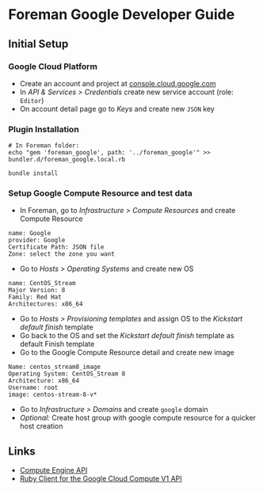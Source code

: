 # Foreman Google Developer Guide

## Initial Setup
### Google Cloud Platform
* Create an account and project at [console.cloud.google.com](https://console.cloud.google.com)
* In _API & Services > Credentials_ create new service account (role: `Editor`) 
* On account detail page go to _Keys_ and create new `JSON` key 

### Plugin Installation
```shell
# In Foreman folder:
echo "gem 'foreman_google', path: '../foreman_google'" >> bundler.d/foreman_google.local.rb

bundle install
```

### Setup Google Compute Resource and test data
* In Foreman, go to _Infrastructure > Compute Resources_ and create Compute Resource
```
name: Google
provider: Google
Certificate Path: JSON file
Zone: select the zone you want
```
* Go to _Hosts > Operating Systems_ and create new OS
```
name: CentOS_Stream
Major Version: 8
Family: Red Hat
Architectures: x86_64
```
* Go to _Hosts > Provisioning templates_ and assign OS to the _Kickstart default finish_ template
* Go back to the OS and set the _Kickstart default finish_ template as default Finish template
* Go to the Google Compute Resource detail and create new image
```
Name: centos_stream8_image
Operating System: CentOS_Stream 8
Architecture: x86_64
Username: root
image: centos-stream-8-v*
```
* Go to _Infrastructure > Domains_ and create `google` domain
* _Optional:_ Create host group with google compute resource for a quicker host creation

## Links
* [Compute Engine API](https://cloud.google.com/compute/docs/reference/rest/v1/)
* [Ruby Client for the Google Cloud Compute V1 API](https://github.com/googleapis/google-cloud-ruby/tree/main/google-cloud-compute-v1)

